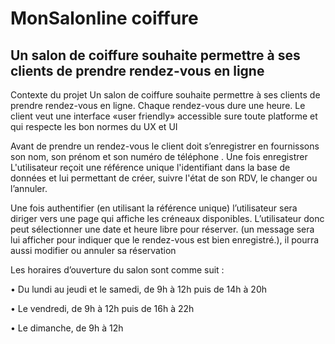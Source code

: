 # MonSalonline coiffure

## Un salon de coiffure souhaite permettre à ses clients de prendre rendez-vous en ligne

Contexte du projet Un salon de coiffure souhaite permettre à ses clients de prendre rendez-vous en ligne. Chaque rendez-vous dure une heure. Le client veut une interface «user friendly» accessible sure toute platforme et qui respecte les bon normes du UX et UI

Avant de prendre un rendez-vous le client doit s’enregistrer en fournissons son nom, son prénom et son numéro de téléphone . Une fois enregistrer L'utilisateur reçoit une référence unique l'identifiant dans la base de données et lui permettant de créer, suivre l'état de son RDV, le changer ou l’annuler.

Une fois authentifier (en utilisant la référence unique) l’utilisateur sera diriger vers une page qui affiche les créneaux disponibles. L’utilisateur donc peut sélectionner une date et heure libre pour réserver. (un message sera lui afficher pour indiquer que le rendez-vous est bien enregistré.), il pourra aussi modifier ou annuler sa réservation

Les horaires d’ouverture du salon sont comme suit :

• Du lundi au jeudi et le samedi, de 9h à 12h puis de 14h à 20h

• Le vendredi, de 9h à 12h puis de 16h à 22h

• Le dimanche, de 9h à 12h

